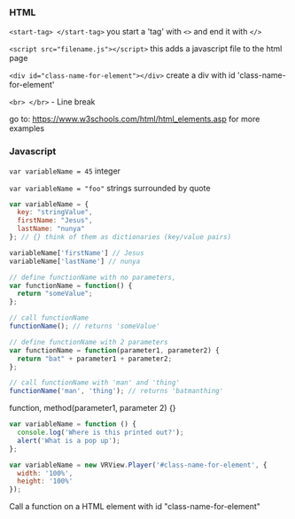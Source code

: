 ### HTML

`<start-tag> </start-tag>` you start a 'tag' with `<>` and end it with `</>`

`<script src="filename.js"></script>` this adds a javascript file to the html page

`<div id="class-name-for-element"></div>` create a div with id 'class-name-for-element'

`<br> </br>` - Line break

go to: https://www.w3schools.com/html/html_elements.asp for more examples

### Javascript

`var variableName = 45`  integer

`var variableName = "foo"`  strings surrounded by quote

``` javascript
var variableName = {
  key: "stringValue",
  firstName: "Jesus",
  lastName: "nunya"
}; // {} think of them as dictionaries (key/value pairs)

variableName['firstName'] // Jesus
variableName['lastName'] // nunya

```


``` javascript
// define functionName with no parameters,
var functionName = function() {
  return "someValue";
};

// call functionName
functionName(); // returns 'someValue'
```

``` javascript
// define functionName with 2 parameters
var functionName = function(parameter1, parameter2) {
  return "bat" + parameter1 + parameter2;
};

// call functionName with 'man' and 'thing'
functionName('man', 'thing'); // returns 'batmanthing'
```
function, method(parameter1, parameter 2) {}

``` javascript
var variableName = function () {
  console.log('Where is this printed out?');
  alert('What is a pop up');
};
```

``` javascript
var variableName = new VRView.Player('#class-name-for-element', {
  width: '100%',
  height: '100%'
});
```
Call a function on a HTML element with id "class-name-for-element"
